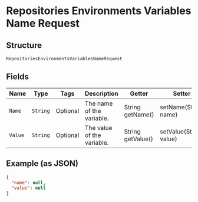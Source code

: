 
# Repositories Environments Variables Name Request

## Structure

`RepositoriesEnvironmentsVariablesNameRequest`

## Fields

| Name | Type | Tags | Description | Getter | Setter |
|  --- | --- | --- | --- | --- | --- |
| `Name` | `String` | Optional | The name of the variable. | String getName() | setName(String name) |
| `Value` | `String` | Optional | The value of the variable. | String getValue() | setValue(String value) |

## Example (as JSON)

```json
{
  "name": null,
  "value": null
}
```

